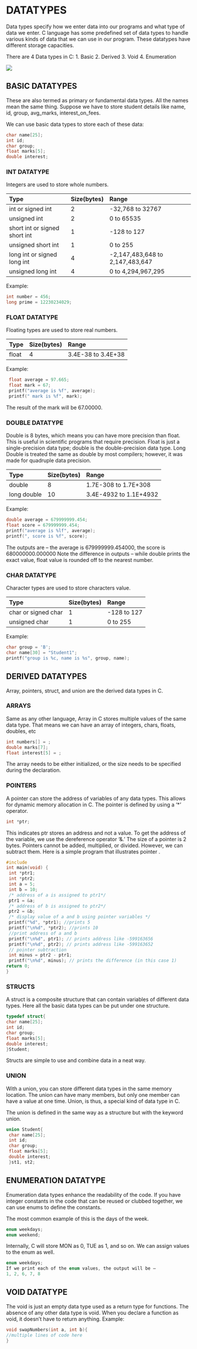 # DATATYPES

Data types specify how we enter data into our programs and what type of data we enter. C language has some predefined set of data types to handle various kinds of data that we can use in our program. These datatypes have different storage capacities.

There are 4 Data types in C: 1. Basic 2. Derived 3. Void 4. Enumeration

![](https://github.com/AswinS07/C_programming/tree/82e0997762ed854b7866a18af2d94261b81a2838/.gitbook/assets/datatypes_c.png)

## BASIC DATATYPES

These are also termed as primary or fundamental data types. All the names mean the same thing. Suppose we have to store student details like name, id, group, avg\_marks, interest\_on\_fees.

We can use basic data types to store each of these data:

```c
char name[25];
int id;
char group;
float marks[5];
double interest;
```

### INT DATATYPE

Integers are used to store whole numbers.

| Type | Size\(bytes\) | Range |
| :--- | :--- | :--- |
| int or signed int | 2 | -32,768 to 32767 |
| unsigned int | 2 | 0 to 65535 |
| short int or signed short int | 1 | -128 to 127 |
| unsigned short int | 1 | 0 to 255 |
| long int or signed long int | 4 | -2,147,483,648 to 2,147,483,647 |
| unsigned long int | 4 | 0 to 4,294,967,295 |

Example:

```c
int number = 456;
long prime = 12230234029;
```

### FLOAT DATATYPE

Floating types are used to store real numbers.

| Type | Size\(bytes\) | Range |
| :--- | :--- | :--- |
| float | 4 | 3.4E-38 to 3.4E+38 |

Example:

```c
 float average = 97.665;
 float mark = 67;
 printf("average is %f", average);
 printf(" mark is %f", mark);
```

The result of the mark will be 67.00000.

### DOUBLE DATATYPE

Double is 8 bytes, which means you can have more precision than float. This is useful in scientific programs that require precision. Float is just a single-precision data type; double is the double-precision data type. Long Double is treated the same as double by most compilers; however, it was made for quadruple data precision.

| Type | Size\(bytes\) | Range |
| :--- | :--- | :--- |
| double | 8 | 1.7E-308 to 1.7E+308 |
| long double | 10 | 3.4E-4932 to 1.1E+4932 |

Example:

```c
double average = 679999999.454;
float score = 679999999.454;
printf("average is %lf", average);
printf(", score is %f", score);
```

The outputs are – the average is 679999999.454000, the score is 680000000.000000 Note the difference in outputs – while double prints the exact value, float value is rounded off to the nearest number.

### CHAR DATATYPE

Character types are used to store characters value.

| Type | Size\(bytes\) | Range |
| :--- | :--- | :--- |
| char or signed char | 1 | -128 to 127 |
| unsigned char | 1 | 0 to 255 |

Example:

```c
char group = 'B';
char name[30] = "Student1";
printf("group is %c, name is %s", group, name);
```

## DERIVED DATATYPES

Array, pointers, struct, and union are the derived data types in C.

### ARRAYS

Same as any other language, Array in C stores multiple values of the same data type. That means we can have an array of integers, chars, floats, doubles, etc

```c
int numbers[] = ;
double marks[7];
float interest[5] = ;
```

The array needs to be either initialized, or the size needs to be specified during the declaration.

### POINTERS

A pointer can store the address of variables of any data types. This allows for dynamic memory allocation in C. The pointer is defined by using a ‘\*’ operator.

```c
int *ptr;
```

This indicates ptr stores an address and not a value. To get the address of the variable, we use the dereference operator ‘&.’ The size of a pointer is 2 bytes. Pointers cannot be added, multiplied, or divided. However, we can subtract them. Here is a simple program that illustrates pointer .

```c
#include 
int main(void) {
 int *ptr1;
 int *ptr2;
 int a = 5;
 int b = 10;
 /* address of a is assigned to ptr1*/
 ptr1 = &a;
 /* address of b is assigned to ptr2*/
 ptr2 = &b;
 /* display value of a and b using pointer variables */
 printf("%d", *ptr1); //prints 5
 printf("\n%d", *ptr2); //prints 10 
 //print address of a and b
 printf("\n%d", ptr1); // prints address like -599163656
 printf("\n%d", ptr2); // prints address like -599163652
 // pointer subtraction
 int minus = ptr2 - ptr1;
 printf("\n%d", minus); // prints the difference (in this case 1)
return 0;
}
```

### STRUCTS

A struct is a composite structure that can contain variables of different data types. Here all the basic data types can be put under one structure.

```c
typedef struct{
char name[25];
int id;
char group;
float marks[5];
double interest;
}Student;
```

Structs are simple to use and combine data in a neat way.

### UNION

With a union, you can store different data types in the same memory location. The union can have many members, but only one member can have a value at one time. Union, is thus, a special kind of data type in C.

The union is defined in the same way as a structure but with the keyword union.

```c
union Student{
 char name[25];
 int id;
 char group;
 float marks[5];
 double interest;
 }st1, st2;
```

## ENUMERATION DATATYPE

Enumeration data types enhance the readability of the code. If you have integer constants in the code that can be reused or clubbed together, we can use enums to define the constants.

The most common example of this is the days of the week.

```c
enum weekdays;
enum weekend;
```

Internally, C will store MON as 0, TUE as 1, and so on. We can assign values to the enum as well.

```c
enum weekdays;
If we print each of the enum values, the output will be –
1, 2, 6, 7, 8
```

## VOID DATATYPE

The void is just an empty data type used as a return type for functions. The absence of any other data type is void. When you declare a function as void, it doesn’t have to return anything. Example:

```c
void swapNumbers(int a, int b){
//multiple lines of code here
}
```

